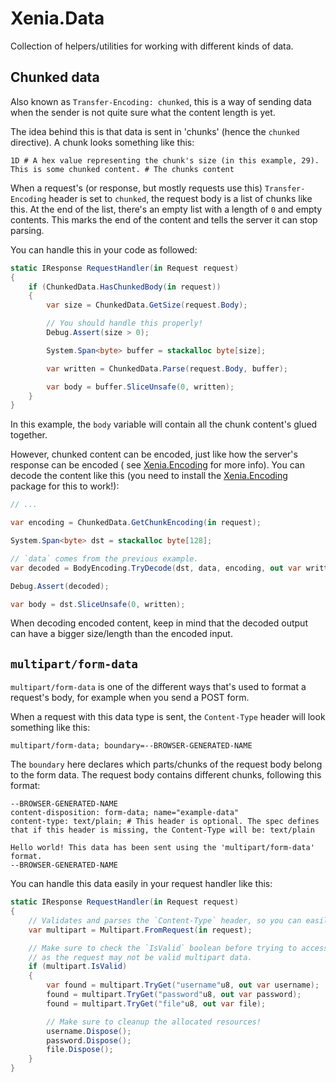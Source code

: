 # Xenia.Data

Collection of helpers/utilities for working with different kinds of data.

## Chunked data

Also known as `Transfer-Encoding: chunked`, this is a way of sending data when the sender is not quite sure what the
content length is yet.

The idea behind this is that data is sent in 'chunks' (hence the `chunked` directive). A chunk looks something like
this:

[//]: # (I know this isn't an .env file format, but it provides some syntax highlighting which makes this easier to read)

```dotenv
1D # A hex value representing the chunk's size (in this example, 29).
This is some chunked content. # The chunks content
```

When a request's (or response, but mostly requests use this) `Transfer-Encoding` header is set to `chunked`, the request
body is a list of chunks like this. At the end of the list, there's an empty list with a length of `0` and empty
contents. This marks the end of the content and tells the server it can stop parsing.

You can handle this in your code as followed:

```csharp
static IResponse RequestHandler(in Request request) 
{
	if (ChunkedData.HasChunkedBody(in request))
	{
		var size = ChunkedData.GetSize(request.Body);

		// You should handle this properly!
		Debug.Assert(size > 0);

		System.Span<byte> buffer = stackalloc byte[size];

		var written = ChunkedData.Parse(request.Body, buffer);

		var body = buffer.SliceUnsafe(0, written);
	}
}
```

In this example, the `body` variable will contain all the chunk content's glued together.

However, chunked content can be encoded, just like how the server's response can be encoded (
see [Xenia.Encoding](../Xenia.Encoding/README.md) for more info). You can decode the content like this (you need to
install the [Xenia.Encoding](../Xenia.Encoding/README.md) package for this to work!):

```csharp
// ...

var encoding = ChunkedData.GetChunkEncoding(in request);

System.Span<byte> dst = stackalloc byte[128];

// `data` comes from the previous example.
var decoded = BodyEncoding.TryDecode(dst, data, encoding, out var written);

Debug.Assert(decoded);

var body = dst.SliceUnsafe(0, written);
```

When decoding encoded content, keep in mind that the decoded output can have a bigger size/length than the encoded
input.

## `multipart/form-data`

`multipart/form-data` is one of the different ways that's used to format a request's body, for example when you send a
POST form.

When a request with this data type is sent, the `Content-Type` header will look something like this:

```
multipart/form-data; boundary=--BROWSER-GENERATED-NAME
```

The `boundary` here declares which parts/chunks of the request body belong to the form data. The request body contains
different chunks, following this format:

[//]: # (I know this isn't an .env file format, but it provides some syntax highlighting which makes this easier to read)

```dotenv
--BROWSER-GENERATED-NAME
content-disposition: form-data; name="example-data"
content-type: text/plain; # This header is optional. The spec defines that if this header is missing, the Content-Type will be: text/plain

Hello world! This data has been sent using the 'multipart/form-data' format.
--BROWSER-GENERATED-NAME
```

You can handle this data easily in your request handler like this:

```csharp
static IResponse RequestHandler(in Request request) 
{
	// Validates and parses the `Content-Type` header, so you can easily access the sent multipart data. 
	var multipart = Multipart.FromRequest(in request);

	// Make sure to check the `IsValid` boolean before trying to access the multipart data,
	// as the request may not be valid multipart data.
	if (multipart.IsValid)
	{
		var found = multipart.TryGet("username"u8, out var username);
		found = multipart.TryGet("password"u8, out var password);
		found = multipart.TryGet("file"u8, out var file);

		// Make sure to cleanup the allocated resources! 
		username.Dispose();
		password.Dispose();
		file.Dispose();
	}
}
```
